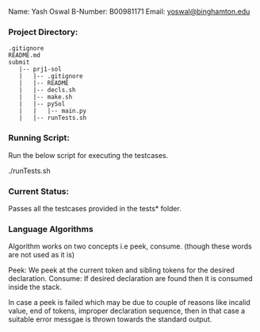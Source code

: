 Name:		Yash Oswal
B-Number:	B00981171
Email:		yoswal@binghamton.edu

### Project Directory:

```
.gitignore
README.md
submit
   |-- prj1-sol
   |   |-- .gitignore
   |   |-- README
   |   |-- decls.sh
   |   |-- make.sh
   |   |-- pySol
   |   |   |-- main.py
   |   |-- runTests.sh
```

### Running Script:

Run the below script for executing the testcases.

./runTests.sh


### Current Status:

Passes all the testcases provided in the tests* folder.

### Language Algorithms

Algorithm works on two concepts i.e peek, consume. (though these words are not used as it is)

Peek: We peek at the current token and sibling tokens for the desired declaration.
Consume: If desired declaration are found then it is consumed inside the stack.

In case a peek is failed which may be due to couple of reasons like incalid value, end of tokens, improper declaration sequence, then in that case a suitable error messgae is thrown towards the standard output.
